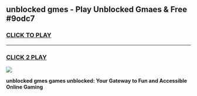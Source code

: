 
## unblocked gmes - Play Unblocked Gmaes & Free #9odc7
<h3>
<a href="https://news.freeplayer.one?title=unblocked_gmes&ref=24F">CLICK TO PLAY</a></h3>
<hr>

<h3>
<a href="https://news.freeplayer.one?title=unblocked_gmes&ref=24F">CLICK 2 PLAY</a>
  
</h3>

<a href="https://news.freeplayer.one?title=unblocked_gmes&ref=24F/"><img src="https://clearcache.store/games.png"></a>


**unblocked gmes games unblocked: Your Gateway to Fun and Accessible Online Gaming**
